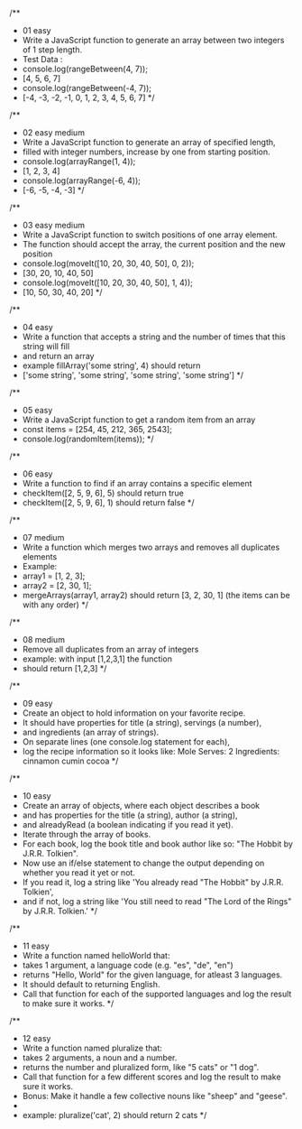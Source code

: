/**
 * 01 easy
 * Write a JavaScript function to generate an array between two integers of 1 step length.
 * Test Data :
 * console.log(rangeBetween(4, 7));
 * [4, 5, 6, 7]
 * console.log(rangeBetween(-4, 7));
 * [-4, -3, -2, -1, 0, 1, 2, 3, 4, 5, 6, 7]
 */

/**
 * 02 easy medium
 * Write a JavaScript function to generate an array of specified length, 
 * filled with integer numbers, increase by one from starting position.
 * console.log(arrayRange(1, 4));
 * [1, 2, 3, 4]
 * console.log(arrayRange(-6, 4));
 * [-6, -5, -4, -3]
 */

/**
 * 03 easy medium
 * Write a JavaScript function to switch positions of one array element.
 * The function should accept the array, the current position and the new position
 * console.log(moveIt([10, 20, 30, 40, 50], 0, 2));
 * [30, 20, 10, 40, 50]
 * console.log(moveIt([10, 20, 30, 40, 50], 1, 4));
 * [10, 50, 30, 40, 20]
 */

/**
 * 04 easy
 * Write a function that accepts a string and the number of times that this string will fill
 * and return an array
 * example fillArray('some string', 4) should return 
 * ['some string', 'some string', 'some string', 'some string']
 */

/**
 * 05 easy
 * Write a JavaScript function to get a random item from an array
 * const items = [254, 45, 212, 365, 2543];
 * console.log(randomItem(items));
 */

/**
 * 06 easy
 * Write a function to find if an array contains a specific element
 * checkItem([2, 5, 9, 6], 5) should return true
 * checkItem([2, 5, 9, 6], 1) should return false
 */

/**
 * 07 medium
 * Write a function which merges two arrays and removes all duplicates elements
 * Example:
 * array1 = [1, 2, 3];
 * array2 = [2, 30, 1];
 * mergeArrays(array1, array2) should return [3, 2, 30, 1] (the items can be with any order)
 */

/**
 * 08 medium
 * Remove all duplicates from an array of integers
 * example: with input [1,2,3,1] the function
 * should return [1,2,3]
 */

/**
 * 09 easy
 * Create an object to hold information on your favorite recipe. 
 * It should have properties for title (a string), servings (a number), 
 * and ingredients (an array of strings).
 * On separate lines (one console.log statement for each), 
 * log the recipe information so it looks like:
Mole
Serves: 2
Ingredients:
cinnamon
cumin
cocoa
 */

/**
 * 10 easy
 * Create an array of objects, where each object describes a book
 * and has properties for the title (a string), author (a string), 
 * and alreadyRead (a boolean indicating if you read it yet).
 * Iterate through the array of books. 
 * For each book, log the book title and book author like so: "The Hobbit by J.R.R. Tolkien".
 * Now use an if/else statement to change the output depending on whether you read it yet or not. 
 * If you read it, log a string like 'You already read "The Hobbit" by J.R.R. Tolkien', 
 * and if not, log a string like 'You still need to read "The Lord of the Rings" by J.R.R. Tolkien.'
 */

/**
 * 11 easy
 * Write a function named helloWorld that:
 * takes 1 argument, a language code (e.g. "es", "de", "en")
 * returns "Hello, World" for the given language, for atleast 3 languages. 
 * It should default to returning English.
 * Call that function for each of the supported languages and log the result to make sure it works.
 */

/**
 * 12 easy
 * Write a function named pluralize that:
 * takes 2 arguments, a noun and a number.
 * returns the number and pluralized form, like "5 cats" or "1 dog".
 * Call that function for a few different scores and log the result to make sure it works.
 * Bonus: Make it handle a few collective nouns like "sheep" and "geese".
 * 
 * example: pluralize('cat', 2) should return 2 cats
 */